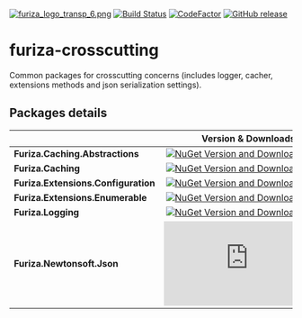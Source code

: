 [![furiza_logo_transp_6.png](https://www.imagemhost.com.br/images/2018/10/17/furiza_logo_transp_6.png)](https://www.imagemhost.com.br/image/rhCra)
[![Build Status](https://dev.azure.com/ivanborges/Furiza/_apis/build/status/furiza-crosscutting)](https://dev.azure.com/ivanborges/Furiza/_build/latest?definitionId=5)
[![CodeFactor](https://www.codefactor.io/repository/github/ivanborges/furiza-crosscutting/badge)](https://www.codefactor.io/repository/github/ivanborges/furiza-crosscutting)
[![GitHub release](https://img.shields.io/github/release/ivanborges/furiza-crosscutting.svg)](https://github.com/ivanborges/furiza-crosscutting/releases)
# furiza-crosscutting
Common packages for crosscutting concerns (includes logger, cacher, extensions methods and json serialization settings).

## Packages details
||Version & Downloads|
|---------------------------|:---:|
|**Furiza.Caching.Abstractions**|[![NuGet Version and Downloads count](https://buildstats.info/nuget/Furiza.Caching.Abstractions)](https://www.nuget.org/packages/Furiza.Caching.Abstractions)|
|**Furiza.Caching**|[![NuGet Version and Downloads count](https://buildstats.info/nuget/Furiza.Caching)](https://www.nuget.org/packages/Furiza.Caching)|
|**Furiza.Extensions.Configuration**|[![NuGet Version and Downloads count](https://buildstats.info/nuget/Furiza.Extensions.Configuration)](https://www.nuget.org/packages/Furiza.Extensions.Configuration)|
|**Furiza.Extensions.Enumerable**|[![NuGet Version and Downloads count](https://buildstats.info/nuget/Furiza.Extensions.Enumerable)](https://www.nuget.org/packages/Furiza.Extensions.Enumerable)|
|**Furiza.Logging**|[![NuGet Version and Downloads count](https://buildstats.info/nuget/Furiza.Logging)](https://www.nuget.org/packages/Furiza.Logging)|
|**Furiza.Newtonsoft.Json**|[![NuGet Version and Downloads count](https://buildstats.info/nuget/Furiza.Newtonsoft.Json)](https://www.nuget.org/packages/Furiza.Newtonsoft.Json)|

